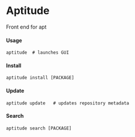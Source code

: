 Aptitude
========

Front end for apt

#### Usage


	aptitude  # launches GUI

#### Install

	aptitude install [PACKAGE]

#### Update

	aptitude update   # updates repository metadata

#### Search

	aptitude search [PACKAGE]

